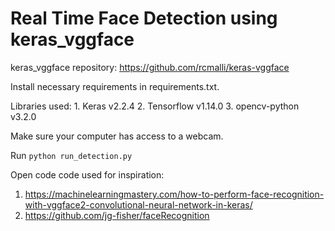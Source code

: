 # Real Time Face Detection using keras_vggface

keras_vggface repository: https://github.com/rcmalli/keras-vggface

Install necessary requirements in requirements.txt. 

Libraries used:
    1. Keras v2.2.4
    2. Tensorflow v1.14.0
    3. opencv-python v3.2.0

Make sure your computer has access to a webcam.

Run `python run_detection.py`

Open code code used for inspiration: 

1. https://machinelearningmastery.com/how-to-perform-face-recognition-with-vggface2-convolutional-neural-network-in-keras/
2. https://github.com/jg-fisher/faceRecognition
